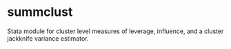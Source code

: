# summclust
Stata module for cluster level measures of leverage, influence,  and a cluster jackknife variance estimator.
